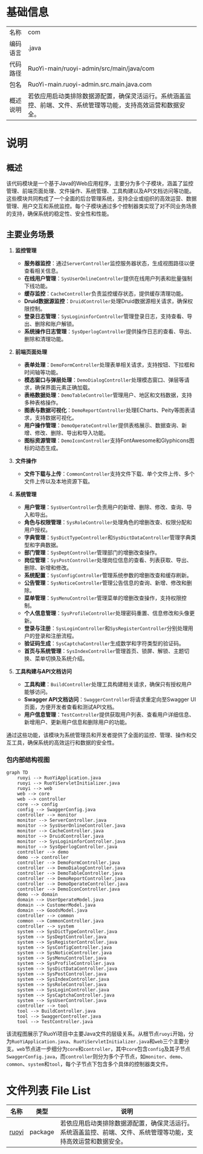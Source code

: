 # 基础信息

|      |      |
|------|------|
| 名称 | com |
| 编码语言 | .java |
| 代码路径 | RuoYi-main/ruoyi-admin/src/main/java/com |
| 包名 | RuoYi-main.ruoyi-admin.src.main.java.com |
| 概述说明 | 若依应用启动类排除数据源配置，确保灵活运行。系统涵盖监控、前端、文件、系统管理等功能，支持高效运营和数据安全。 |

# 说明

## 概述

该代码模块是一个基于Java的Web应用程序，主要分为多个子模块，涵盖了监控管理、前端页面处理、文件操作、系统管理、工具构建以及API文档访问等功能。这些模块共同构成了一个全面的后台管理系统，支持企业或组织的高效运营、数据管理、用户交互和系统监控。每个子模块通过多个控制器类实现了对不同业务场景的支持，确保系统的稳定性、安全性和性能。

## 主要业务场景

1. **监控管理**
   - **服务器监控**：通过`ServerController`监控服务器状态，生成视图路径以便查看相关信息。
   - **在线用户管理**：`SysUserOnlineController`提供在线用户列表和批量强制下线功能。
   - **缓存监控**：`CacheController`负责监控缓存状态，提供缓存清理功能。
   - **Druid数据源监控**：`DruidController`处理Druid数据源相关请求，确保权限控制。
   - **登录日志管理**：`SysLogininforController`管理登录日志，支持查看、导出、删除和账户解锁。
   - **系统操作日志管理**：`SysOperlogController`提供操作日志的查看、导出、删除和清理功能。

2. **前端页面处理**
   - **表单处理**：`DemoFormController`处理表单相关请求，支持按钮、下拉框和时间轴等功能。
   - **模态窗口与弹层处理**：`DemoDialogController`处理模态窗口、弹层等请求，确保界面元素正确加载。
   - **表格数据处理**：`DemoTableController`管理用户、地区和文档数据，支持多种表格操作。
   - **图表与数据可视化**：`DemoReportController`处理ECharts、Peity等图表请求，支持数据可视化。
   - **用户操作管理**：`DemoOperateController`提供表格展示、数据查询、新增、修改、删除、导出和导入功能。
   - **图标资源管理**：`DemoIconController`支持FontAwesome和Glyphicons图标的动态生成。

3. **文件操作**
   - **文件下载与上传**：`CommonController`支持文件下载、单个文件上传、多个文件上传以及本地资源下载。

4. **系统管理**
   - **用户管理**：`SysUserController`负责用户的新增、删除、修改、查询、导入和导出。
   - **角色与权限管理**：`SysRoleController`处理角色的增删改查、权限分配和用户授权。
   - **字典管理**：`SysDictTypeController`和`SysDictDataController`管理字典类型和字典数据。
   - **部门管理**：`SysDeptController`管理部门的增删改查操作。
   - **岗位管理**：`SysPostController`处理岗位信息的查看、列表获取、导出、删除、新增和修改。
   - **系统配置**：`SysConfigController`管理系统参数的增删改查和缓存刷新。
   - **公告管理**：`SysNoticeController`管理公告信息的查询、新增、修改和删除。
   - **菜单管理**：`SysMenuController`管理菜单的增删改查操作，支持权限控制。
   - **个人信息管理**：`SysProfileController`处理密码重置、信息修改和头像更新。
   - **登录与注册**：`SysLoginController`和`SysRegisterController`分别处理用户的登录和注册流程。
   - **验证码生成**：`SysCaptchaController`生成数学和字符类型的验证码。
   - **首页与系统管理**：`SysIndexController`管理首页、锁屏、解锁、主题切换、菜单切换及系统介绍。

5. **工具构建与API文档访问**
   - **工具构建**：`BuildController`处理工具构建相关请求，确保只有授权用户能够访问。
   - **Swagger API文档访问**：`SwaggerController`将请求重定向至Swagger UI页面，方便开发者查看和测试API文档。
   - **用户信息管理**：`TestController`提供获取用户列表、查看用户详细信息、新增用户、更新用户信息和删除用户的功能。

通过这些功能，该模块为系统管理员和开发者提供了全面的监控、管理、操作和交互工具，确保系统的高效运行和数据的安全性。


### 包内部结构视图

```mermaid
graph TD
    ruoyi --> RuoYiApplication.java
    ruoyi --> RuoYiServletInitializer.java
    ruoyi --> web
    web --> core
    web --> controller
    core --> config
    config --> SwaggerConfig.java
    controller --> monitor
    monitor --> ServerController.java
    monitor --> SysUserOnlineController.java
    monitor --> CacheController.java
    monitor --> DruidController.java
    monitor --> SysLogininforController.java
    monitor --> SysOperlogController.java
    controller --> demo
    demo --> controller
    controller --> DemoFormController.java
    controller --> DemoDialogController.java
    controller --> DemoTableController.java
    controller --> DemoReportController.java
    controller --> DemoOperateController.java
    controller --> DemoIconController.java
    demo --> domain
    domain --> UserOperateModel.java
    domain --> CustomerModel.java
    domain --> GoodsModel.java
    controller --> common
    common --> CommonController.java
    controller --> system
    system --> SysDictTypeController.java
    system --> SysDeptController.java
    system --> SysRegisterController.java
    system --> SysConfigController.java
    system --> SysNoticeController.java
    system --> SysMenuController.java
    system --> SysProfileController.java
    system --> SysDictDataController.java
    system --> SysPostController.java
    system --> SysIndexController.java
    system --> SysRoleController.java
    system --> SysLoginController.java
    system --> SysCaptchaController.java
    system --> SysUserController.java
    controller --> tool
    tool --> BuildController.java
    tool --> SwaggerController.java
    tool --> TestController.java
```

该流程图展示了RuoYi项目中主要Java文件的层级关系。从根节点`ruoyi`开始，分为`RuoYiApplication.java`、`RuoYiServletInitializer.java`和`web`三个主要分支。`web`节点进一步细分为`core`和`controller`，其中`core`包含`config`及其子节点`SwaggerConfig.java`，而`controller`则分为多个子节点，如`monitor`、`demo`、`common`、`system`和`tool`，每个子节点下包含多个具体的控制器类文件。

# 文件列表 File List

| 名称   | 类型  | 说明 |
|-------|------|-------------|
| [ruoyi](ruoyi/_module.md) | package | 若依应用启动类排除数据源配置，确保灵活运行。系统涵盖监控、前端、文件、系统管理等功能，支持高效运营和数据安全。 |


